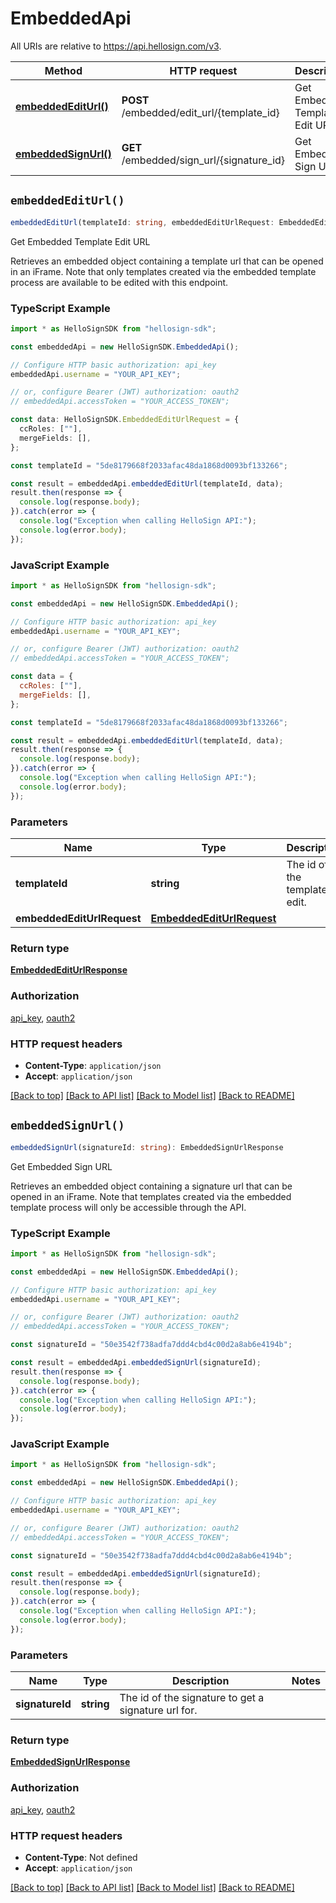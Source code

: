 # EmbeddedApi

All URIs are relative to https://api.hellosign.com/v3.

| Method | HTTP request | Description |
| ------------- | ------------- | ------------- |
| [**embeddedEditUrl()**](EmbeddedApi.md#embeddedEditUrl) | **POST** /embedded/edit_url/{template_id} | Get Embedded Template Edit URL |
| [**embeddedSignUrl()**](EmbeddedApi.md#embeddedSignUrl) | **GET** /embedded/sign_url/{signature_id} | Get Embedded Sign URL |


## `embeddedEditUrl()`

```typescript
embeddedEditUrl(templateId: string, embeddedEditUrlRequest: EmbeddedEditUrlRequest): EmbeddedEditUrlResponse
```

Get Embedded Template Edit URL

Retrieves an embedded object containing a template url that can be opened in an iFrame. Note that only templates created via the embedded template process are available to be edited with this endpoint.

### TypeScript Example

```typescript
import * as HelloSignSDK from "hellosign-sdk";

const embeddedApi = new HelloSignSDK.EmbeddedApi();

// Configure HTTP basic authorization: api_key
embeddedApi.username = "YOUR_API_KEY";

// or, configure Bearer (JWT) authorization: oauth2
// embeddedApi.accessToken = "YOUR_ACCESS_TOKEN";

const data: HelloSignSDK.EmbeddedEditUrlRequest = {
  ccRoles: [""],
  mergeFields: [],
};

const templateId = "5de8179668f2033afac48da1868d0093bf133266";

const result = embeddedApi.embeddedEditUrl(templateId, data);
result.then(response => {
  console.log(response.body);
}).catch(error => {
  console.log("Exception when calling HelloSign API:");
  console.log(error.body);
});

```

### JavaScript Example

```javascript
import * as HelloSignSDK from "hellosign-sdk";

const embeddedApi = new HelloSignSDK.EmbeddedApi();

// Configure HTTP basic authorization: api_key
embeddedApi.username = "YOUR_API_KEY";

// or, configure Bearer (JWT) authorization: oauth2
// embeddedApi.accessToken = "YOUR_ACCESS_TOKEN";

const data = {
  ccRoles: [""],
  mergeFields: [],
};

const templateId = "5de8179668f2033afac48da1868d0093bf133266";

const result = embeddedApi.embeddedEditUrl(templateId, data);
result.then(response => {
  console.log(response.body);
}).catch(error => {
  console.log("Exception when calling HelloSign API:");
  console.log(error.body);
});

```

### Parameters

|Name | Type | Description  | Notes |
| ------------- | ------------- | ------------- | ------------- |
| **templateId** | **string**| The id of the template to edit. | |
| **embeddedEditUrlRequest** | [**EmbeddedEditUrlRequest**](../model/EmbeddedEditUrlRequest.md)|  | |

### Return type

[**EmbeddedEditUrlResponse**](../model/EmbeddedEditUrlResponse.md)

### Authorization

[api_key](../../README.md#api_key), [oauth2](../../README.md#oauth2)

### HTTP request headers

- **Content-Type**: `application/json`
- **Accept**: `application/json`

[[Back to top]](#) [[Back to API list]](../../README.md#endpoints)
[[Back to Model list]](../../README.md#models)
[[Back to README]](../../README.md)

## `embeddedSignUrl()`

```typescript
embeddedSignUrl(signatureId: string): EmbeddedSignUrlResponse
```

Get Embedded Sign URL

Retrieves an embedded object containing a signature url that can be opened in an iFrame. Note that templates created via the embedded template process will only be accessible through the API.

### TypeScript Example

```typescript
import * as HelloSignSDK from "hellosign-sdk";

const embeddedApi = new HelloSignSDK.EmbeddedApi();

// Configure HTTP basic authorization: api_key
embeddedApi.username = "YOUR_API_KEY";

// or, configure Bearer (JWT) authorization: oauth2
// embeddedApi.accessToken = "YOUR_ACCESS_TOKEN";

const signatureId = "50e3542f738adfa7ddd4cbd4c00d2a8ab6e4194b";

const result = embeddedApi.embeddedSignUrl(signatureId);
result.then(response => {
  console.log(response.body);
}).catch(error => {
  console.log("Exception when calling HelloSign API:");
  console.log(error.body);
});

```

### JavaScript Example

```javascript
import * as HelloSignSDK from "hellosign-sdk";

const embeddedApi = new HelloSignSDK.EmbeddedApi();

// Configure HTTP basic authorization: api_key
embeddedApi.username = "YOUR_API_KEY";

// or, configure Bearer (JWT) authorization: oauth2
// embeddedApi.accessToken = "YOUR_ACCESS_TOKEN";

const signatureId = "50e3542f738adfa7ddd4cbd4c00d2a8ab6e4194b";

const result = embeddedApi.embeddedSignUrl(signatureId);
result.then(response => {
  console.log(response.body);
}).catch(error => {
  console.log("Exception when calling HelloSign API:");
  console.log(error.body);
});

```

### Parameters

|Name | Type | Description  | Notes |
| ------------- | ------------- | ------------- | ------------- |
| **signatureId** | **string**| The id of the signature to get a signature url for. | |

### Return type

[**EmbeddedSignUrlResponse**](../model/EmbeddedSignUrlResponse.md)

### Authorization

[api_key](../../README.md#api_key), [oauth2](../../README.md#oauth2)

### HTTP request headers

- **Content-Type**: Not defined
- **Accept**: `application/json`

[[Back to top]](#) [[Back to API list]](../../README.md#endpoints)
[[Back to Model list]](../../README.md#models)
[[Back to README]](../../README.md)
